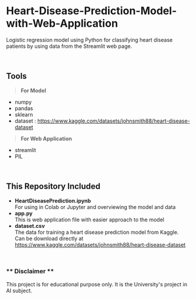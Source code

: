 # Heart-Disease-Prediction-Model-with-Web-Application
Logistic regression model using Python for classifying heart disease patients by using data from the Streamlit web page. 

<br>

## Tools

> **For Model**
- numpy
- pandas
- sklearn
- dataset : https://www.kaggle.com/datasets/johnsmith88/heart-disease-dataset

> **For Web Application**
- streamlit
- PIL

<br>

## This Repository Included
- **HeartDiseasePrediction.ipynb**
  <br>
  For using in Colab or Jupyter and overviewing the model and data
  <br>
- **app.py**
  <br>
  This is web application file with easier approach to the model
  <br>
- **dataset.csv**
  <br>
  The data for training a heart disease prediction model from Kaggle.
  <br>
  Can be download directly at https://www.kaggle.com/datasets/johnsmith88/heart-disease-dataset
  <br>

<br>

### \*\* Disclaimer \*\*
This project is for educational purpose only. It is the University's project in AI subject.
